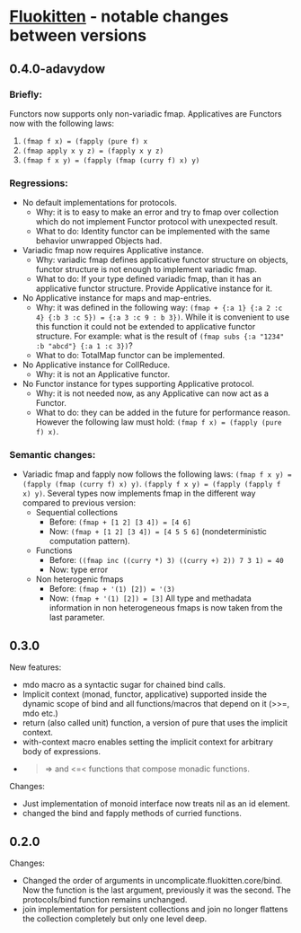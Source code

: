 # [Fluokitten](http://fluokitten.uncomplicate.org) - notable changes between versions

## 0.4.0-adavydow
### Briefly: 

Functors now supports only non-variadic fmap. 
Applicatives are Functors now with the following laws:

1. `(fmap f x) = (fapply (pure f) x`
2. `(fmap apply x y z) = (fapply x y z)`
3. `(fmap f x y) = (fapply (fmap (curry f) x) y)`

### Regressions:

* No default implementations for protocols.
    - Why: it is to easy to make an error and try to
	fmap over collection which do not implement Functor
	protocol with unexpected result.
    - What to do: Identity functor can be implemented
	with the same behavior unwrapped Objects had.
* Variadic fmap now requires Applicative instance.
    - Why: variadic fmap defines applicative functor
	structure on objects, functor structure is not
	enough to implement variadic fmap.
    - What to do: If your type defined variadic fmap,
	than it has an applicative functor structure. Provide
	Applicative instance for it.
* No Applicative instance for maps and map-entries.
    - Why: it was defined in the following way:
        `(fmap + {:a 1} {:a 2 :c 4} {:b 3 :c 5}) = {:a 3 :c
	9 : b 3})`. While it is convenient to use this
	function it could not be extended to applicative
	functor structure. For example: what is the result
	of `(fmap subs {:a "1234" :b "abcd"} {:a 1 :c 3})`?
    - What to do: TotalMap functor can be implemented.
* No Applicative instance for CollReduce.
    - Why: it is not an Applicative functor.
* No Functor instance for types supporting Applicative
  protocol.
    - Why: it is not needed now, as any Applicative can
	now act as a Functor.
    - What to do: they can be added in the future for
	performance reason. However the following law must
	hold: `(fmap f x) = (fapply (pure f) x)`.

### Semantic changes:
* Variadic fmap and fapply now follows the following laws:
  `(fmap f x y) = (fapply (fmap (curry f) x) y)`.
  `(fapply f x y) = (fapply (fapply f x) y)`.
  Several types now implements fmap in the different way
  compared to previous version:
    - Sequential collections
        + Before: `(fmap + [1 2] [3 4]) = [4 6]`
        + Now: `(fmap + [1 2] [3 4]) = [4 5 5 6]`
	  (nondeterministic computation pattern).
    - Functions
        + Before: `((fmap inc ((curry *) 3) ((curry +) 2))
	  7 3 1) = 40`
        + Now: type error
    - Non heterogenic fmaps
        + Before: `(fmap + '(1) [2]) = '(3)`
        + Now: `(fmap + '(1) [2]) = [3]` All type and
          methadata information in non heterogeneous fmaps is
	  now taken from the last parameter.

## 0.3.0

New features:

* mdo macro as a syntactic sugar for chained bind calls.
* Implicit context (monad, functor, applicative) supported inside the dynamic scope of bind and all functions/macros that depend on it (>>=, mdo etc.)
* return (also called unit) function, a version of pure that uses the implicit context.
* with-context macro enables setting the implicit context for arbitrary body of expressions.
* >=> and <=< functions that compose monadic functions.

Changes:

* Just implementation of monoid interface now treats nil as an id element.
* changed the bind and fapply methods of curried functions.

## 0.2.0

Changes:

* Changed the order of arguments in uncomplicate.fluokitten.core/bind. Now the function is the last argument, previously it was the second. The protocols/bind function remains unchanged.
* join implementation for persistent collections and join no longer flattens the collection completely but only one level deep.
